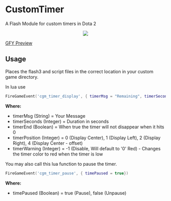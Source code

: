 # CustomTimer
A Flash Module for custom timers in Dota 2

<p align="center">
  <img src="https://raw.githubusercontent.com/ynohtna92/CustomTimer/master/src/CustomTimerPreview.PNG"/>
</p>

[GFY Preview](https://gfycat.com/OfficialCautiousCaimanlizard)

Usage
-----
Places the flash3 and script files in the correct location in your custom game directory.

In lua use  
````lua
FireGameEvent('cgm_timer_display', { timerMsg = "Remaining", timerSeconds = 10, timerWarning = 10, timerEnd = false, timerPosition = 0})
````
**Where:**
- timerMsg (String) = Your Message
- timerSeconds (Integer) = Duration in seconds
- timerEnd (Boolean) = When true the timer will not disappear when it hits 0
- timerPosition (Integer) = 0 (Display Center), 1 (Display Left), 2 (Display Right), 4 (Display Center - offset)
- timerWarning (Integer) = -1 (Disable, Will default to '0' Red) - Changes the timer color to red when the timer is low
  
You may also call this lua function to pause the timer.  
```lua
FireGameEvent('cgm_timer_pause', { timePaused = true})
```
  
**Where:**
- timePaused (Boolean) = true (Pause), false (Unpause)
